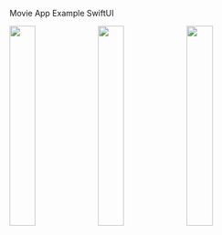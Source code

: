Movie App Example SwiftUI

<img src='https://github.com/Treamz/movie-app-swiftui-example/assets/26204241/2e129415-ad4a-47d5-8c75-e7381001fc3c' width='30%'>
<img src='https://github.com/Treamz/movie-app-swiftui-example/assets/26204241/68391d73-8c23-490f-8154-70265f334028' width='30%'>
<img src='https://github.com/Treamz/movie-app-swiftui-example/assets/26204241/3273453a-35c5-43eb-87eb-ffff092ab6b8' width='30%'>

